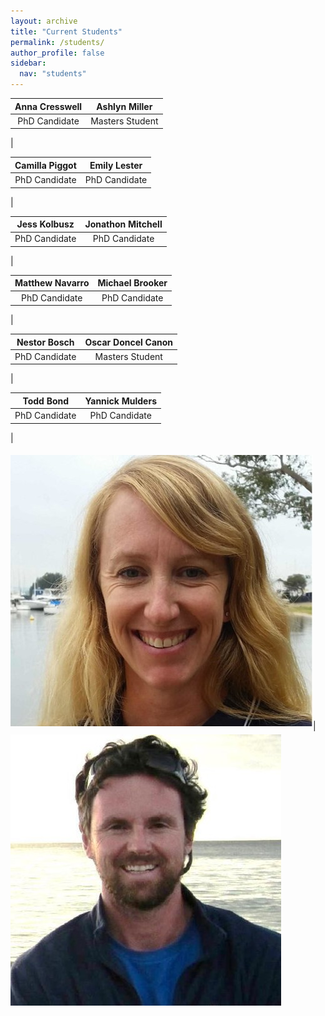 ```yaml
---
layout: archive
title: "Current Students"
permalink: /students/
author_profile: false
sidebar:
  nav: "students"
---
```

 **Anna Cresswell**  | **Ashlyn Miller**
:-------------:|:-------------:
PhD Candidate|Masters Student
 | 

 **Camilla Piggot**  | **Emily Lester**
:-------------:|:-------------:
PhD Candidate|PhD Candidate
 | 
 
  **Jess Kolbusz**  | **Jonathon Mitchell**
:-------------:|:-------------:
PhD Candidate|PhD Candidate
 | 
 
  **Matthew Navarro**  | **Michael Brooker**
:-------------:|:-------------:
PhD Candidate|PhD Candidate
 | 
  
  **Nestor Bosch**  | **Oscar Doncel Canon**
:-------------:|:-------------:
PhD Candidate|Masters Student
 | 

  **Todd Bond**  | **Yannick Mulders**
:-------------:|:-------------:
PhD Candidate|PhD Candidate
 | 

<a href="https://brookegibbons.github.io/academics/dianne-mclean/"><img src='/images/Di.jpg' vspace="5"></a>|<a href="https://brookegibbons.github.io/academics/tim-langlois/"><img src='/images/Tim.jpg' vspace="5"></a>
